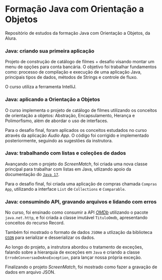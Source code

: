# Formação Java com Orientação a Objetos
Repositório de estudos da formação Java com Orientação a Objetos, da Alura.

### Java: criando sua primeira aplicação
Projeto de construção de catálogo de filmes + desafio visando montar um menu de opções para conta bancária. 
O objetivo foi trabalhar fundamentos como: processo de compilação e execução de uma aplicação Java, principais tipos de dados, métodos de Strings e controle de fluxo.

O curso utiliza a ferramenta IntelliJ.

### Java: aplicando a Orientação a Objetos
O curso implementa o projeto de catálogo de filmes utilizando os conceitos
de orientação a objetos: Abstração, Encapsulamento, Herança e
Polimorfismo, além de abordar o uso de interfaces.

Para o desafio final, foram aplicados os conceitos estudados no curso
através da aplicação *Áudio App*. O código foi corrigido e implementado
posteriormente, seguindo as sugestões da instrutora.

### Java: trabalhando com listas e coleções de dados
Avançando com o projeto do *ScreenMatch*, foi criada uma nova classe
principal para trabalhar com listas em Java, utlizando apoio da
documentação do [```Java 17```](https://docs.oracle.com/en/java/javase/17/docs/api/index.html).

Para o desafio final, foi criada uma aplicação de compras chamada ```Compras App```,
utilizando a interface ```List``` de ```Collections``` e ```Comparable```.

### Java: consumindo API, gravando arquivos e lidando com erros
No curso, foi ensinado como consumir a API [*OMDb*](https://www.omdbapi.com/) utilizando
o pacote ```java.net.http```, e foi criada a classe imutável  ```TituloOmdb```, apresentando conceitos do recurso Record.

Também foi mostrado o formato de dados ```JSON```e a utlização da biblioteca [```GSON```](https://mvnrepository.com/artifact/com.google.code.gson/gson/2.10.1)
para serializar e desserializar os dados.

Ao longo do projeto, a instrutora abordou o tratamento de exceções, falando sobre a
hierarquia de exceções em ```Java``` e criando a classe ```ErrodeConversaoDeAnoException```, para lançar nossa própria exceção.

Finalizando o projeto *ScreenMatch*,  foi mostrado como fazer a gravação de dados em arquivo JSON.